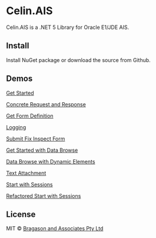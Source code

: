 # Celin.AIS

Celin.AIS is a .NET 5 Library for Oracle E1/JDE AIS.

## Install

Install NuGet package or download the source from Github.

## Demos

[Get Started](https://dotnetfiddle.net/Widget/eHxkOg)

[Concrete Request and Response](https://dotnetfiddle.net/Widget/up4hQt)

[Get Form Definition](https://dotnetfiddle.net/Widget/AyjZuC)

[Logging](https://dotnetfiddle.net/Widget/qupAPE)

[Submit Fix Inspect Form](https://dotnetfiddle.net/Widget/67TFyE)

[Get Started with Data Browse](https://dotnetfiddle.net/Widget/8FeoEP)

[Data Browse with Dynamic Elements](https://dotnetfiddle.net/Widget/1d3X5R)

[Text Attachment](https://dotnetfiddle.net/Widget/EXlaFJ)

[Start with Sessions](https://dotnetfiddle.net/Widget/iNmfiS)

[Refactored Start with Sessions](https://dotnetfiddle.net/Widget/SAWrk2)

## License

MIT © [Bragason and Associates Pty Ltd](fbragason@outlook.com)
